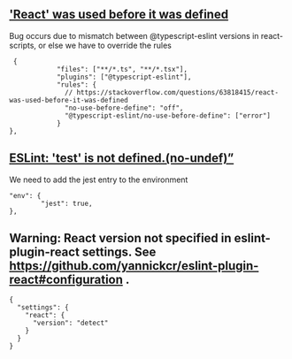 ## ['React' was used before it was defined](https://stackoverflow.com/questions/63818415/react-was-used-before-it-was-defined)

Bug occurs due to mismatch between @typescript-eslint versions in react-scripts, or else we have to override the rules

```
 {
            "files": ["**/*.ts", "**/*.tsx"],
            "plugins": ["@typescript-eslint"],
            "rules": {
              // https://stackoverflow.com/questions/63818415/react-was-used-before-it-was-defined
              "no-use-before-define": "off",
              "@typescript-eslint/no-use-before-define": ["error"]
            }
},
```

## [ESLint: 'test' is not defined.(no-undef)”](https://stackoverflow.com/questions/56398742/eslint-throws-no-undef-errors-when-linting-jest-test-files)

We need to add the jest entry to the environment 

```
"env": {
        "jest": true,
},
```

## Warning: React version not specified in eslint-plugin-react settings. See https://github.com/yannickcr/eslint-plugin-react#configuration .

```
{
  "settings": {
    "react": {
      "version": "detect"
    }
  }
}
```